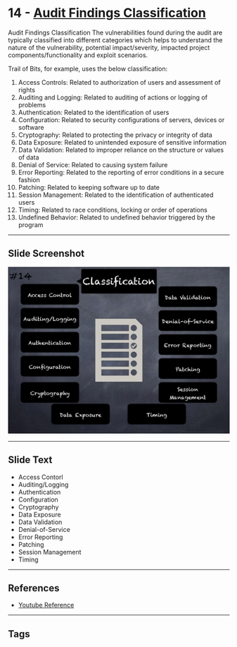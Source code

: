 
# 14 - [Audit Findings Classification](./Audit%20Findings%20Classification.md)

Audit Findings Classification The vulnerabilities found during the audit are typically classified into different categories which helps to understand the nature of the vulnerability, potential impact/severity, impacted project components/functionality and exploit scenarios. 

Trail of Bits, for example, uses the below classification:


1.  Access Controls: Related to authorization of users and assessment of rights
2.  Auditing and Logging: Related to auditing of actions or logging of problems
3.  Authentication: Related to the identification of users
4.  Configuration: Related to security configurations of servers, devices or software
5.  Cryptography: Related to protecting the privacy or integrity of data
6.  Data Exposure: Related to unintended exposure of sensitive information
7.  Data Validation: Related to improper reliance on the structure or values of data
8.  Denial of Service: Related to causing system failure
9.  Error Reporting: Related to the reporting of error conditions in a secure fashion
10.  Patching: Related to keeping software up to date
11.  Session Management: Related to the identification of authenticated users
12.  Timing: Related to race conditions, locking or order of operations
13.  Undefined Behavior: Related to undefined behavior triggered by the program


___
## Slide Screenshot
![014.png](../../images/6.Audit%20Techniques%20and%20Tools%20101/014.png)
___
## Slide Text
- Access Contorl
- Auditing/Logging
- Authentication
- Configuration
- Cryptography
- Data Exposure
- Data Validation
- Denial-of-Service
- Error Reporting
- Patching
- Session Management
- Timing
___
## References
- [Youtube Reference](https://youtu.be/M0C7z3TE5Go?t=1169)
___
## Tags
